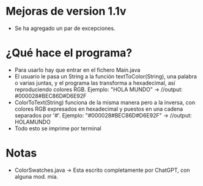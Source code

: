 # Mejoras de version 1.1v
- Se ha agregado un par de excepciones.

# ¿Qué hace el programa?
- Para usarlo hay que entrar en el fichero Main.java
- El usuario le pasa un String a la función textToColor(String), una palabra o varias juntas, y el programa las transforma a hexadecimal, así reproduciendo colores RGB. Ejemplo: "HOLA MUNDO" -> //output: #000028#BEC86D#D6E92F
- ColorToText(String) funciona de la misma manera pero a la inversa, con colores RGB expresados en hexadecimal y puestos en una cadena separados por '#'. Ejemplo: "#000028#BEC86D#D6E92F" -> //output: HOLAMUNDO
- Todo esto se imprime por terminal

# Notas
- ColorSwatches.java -> Esta escrito completamente por ChatGPT, con alguna mod. mia.



